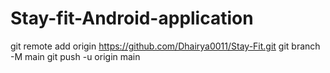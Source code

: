 # Stay-fit-Android-application
git remote add origin https://github.com/Dhairya0011/Stay-Fit.git git branch -M main git push -u origin main

